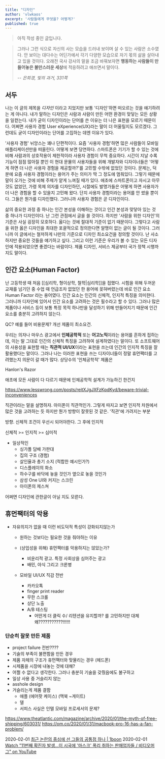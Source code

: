 ```yaml
---
title: "디자인"
author: 'vlwkaos'
excerpt: '사람들에게 무엇을? 어떻게?'
published: true
---
```


> 아직 작성 중인 글입니다.


> 그러나 그런 식으로 자신의 사는 모습을 드러내 보이며 살 수 있는 사람은 소수였다. 안 보이는 대다수는 어딘가에서 각기 다양한 모습으로 자기 몫의 삶을 살아내고 있을 것이다. 오래전 국사 강사의 말을 조금 바꿔보자면 **행동하는 사람들이 만들어놓은 불만스러운 세상**에 적응하려고 애쓰면서 말이다.
> 
> -- <cite>은희경, 빛의 과거, 331쪽</cite>

## 서두

나는 이 글의 제목을 *디자인* 이라고 지었지만 보통 '디자인'하면 떠오르는 것을 얘기하려는 게 아니다. 내가 말하는 디자인은 사람과 사람이 만든 어떤 환경이 맞닿는 모든 상황을 일컫는다. 내가 굳이 디자인이라는 단어를 쓴 이유는 더 나은 표현을 모르기 때문이다. 어쩌면 사용자 경험 User eXperience(UX)라는 말이 더 어울릴지도 모르겠다. 그런데도 굳이 디자인이라는 단어를 고집하는 데엔 이유가 있다.

'사용자 경험' 뉘앙스는 꽤나 단편적이다. 요즘 '사용자 경험'하면 많은 사람들이 모바일 애플리케이션만을 떠올린다. 어떻게 보면 당연하다. 스마트폰은 기기가 할 수 있는 것에 비해 사람과의 상호작용이 제한적이라 사용자 경험이 무척 중요하다. 시간이 지날 수록 기능이 점점 많아질 뿐인 이 현대 문물의 사용자들을 위해 개발자와 디자이너들은 '어떻게 하면 더 나은 사용자 경험을 제공할까?'를 고민할 수밖에 없었던 것이다. 문제는, 덕분에 요즘 사용자 경험이라는 용어가 주는 의미가 딱 그 정도에 멈춰있다. 그렇기 때문에 말이 오가는 것에 비해 주제가 얕게 느껴질 때가 있다. 애초에 스마트폰이고 자시고 아무것도 없었던, 가령 목제 의자를 디자인하던, 시절에도 발명가들은 어떻게 하면 사용자가 더 나은 경험을 할 수 있을지 고민해 왔다. 단지 사용자 경험이라는 용어를 안 썼을 뿐이다. 그들은 뭔가를 디자인했다. 그러니까 사용자 경험은 곧 디자인이다. 

삶의 중요한 과정 중 하나는 인간 본성을 이해하는 것이고 인간 본성과 맞닿아 있는 것 중 하나가 디자인이다. 난 그런 관점에서 글을 쓸 것이다. 하지만 '사람을 위한 디자인'의 기준은 사실 굉장히 모호하다. 옳다는 것에 절대적 기준이 없기 때문이다. 그렇다고 사람을 위한 옳은 디자인을 최대한 포괄적으로 정의한다면 알맹이 없는 글이 될 것이다. 그러니까 이 글에서는 철저하게 나만의 기준으로 디자인 최소요건을 정의할 것이다. 난 사소하지만 중요한 것들을 얘기하고 싶다. 그리고 이런 기준은 우리가 볼 수 있는 모든 디자인에 적용되었으면 좋겠다는 바람이다. 제품 디자인, 서비스 제공부터 국가 정책 시행까지도 말이다.

## 인간 요소(Human Factor)

난 고등학생 때 처음 [[심리학, 형이상학, 철학|심리학]]을 접했다. 시험을 위해 두꺼운 교재를 넘기던 중 수업 때 언급조차 없었던 한 용어에 꽂혀버렸는데 바로 인간 요소 Human Factor 라는 용어였다. 인간 요소는 인간의 신체적, 인지적 특징을 의미한다. 그러니까 디자인에 있어서 인간 요소를 고려하는 것은 필수라고 할 수 있다. 그러나 많은 제품이나 서비스 등이 보통 특정 목적 하나만을 달성하기 위해 만들어지기 때문에 인간 요소를 충분히 고려하지 않는다. 

QC? 예를 들어
비용문제? 개선 제품이 최소요건.

우리는 의자나 마우스 광고에서 **인체공학적** 또는 **어고노믹**이라는 용어를 흔하게 접하는데, 이는 말 그대로 인간의 신체적 특징을 고려하여 설계하였다는 말이다. 또 소프트웨어의 사용성을 표현할 때는 **직관적 UI/UX**이라는 표현을 쓰는데 인간의 인지적 특징을 잘 활용했다는 말이다. 그러나 나는 이러한 표현을 쓰는 디자이너들이 정말 휴먼팩터를 고려했는지 의문이 갈 때가 많다. 상당수의 '인체공학적' 제품은 

Hanlon's Razor

애초에 모든 사람이 다 다르기 때문에 인체공학적 설계가 가능하긴 한건지

https://www.lesswrong.com/posts/reitXJgJXFzKpdKyd/beware-trivial-inconveniences

직관이라는 말을 설명하자. 아이폰이 직관적인가. 그렇게 따지고 보면 인지적 차원에서 많은 것을 고려하는 듯 하지만 뭔가 방향이 잘못된 것 같은. 
'직관'에 가려지는 부분

방향. 신체적 조건이 우선시 되어야한다. 그 후에 인지적

신체적 >= 인지적 >= 심미적

- 일상적인
  - 싱가폴 담배 가판대
  - 집의 구조 (경험)
  - 살인율과 총기 소지 (적합한 예시인가?)
  - 디스플레이의 화소
  - 하수구를 바닥에 놓을 것인가 옆으로 놓을 것인가
  - 삼성 One UI와 커지는 스크린
  - 아이폰의 제스쳐

어쩌면 디자인에 관한글이 아닐 지도 모른다. 

## 휴먼팩터의 악용

- 자유의지가 없을 때 이런 비도덕적 특성이 강화되지않는가
  - 원하는 것보다는 필요한 것을 줘야하는 이유
  - (상업성을 위해) 휴먼팩터를 악용하지는 않았는가?
    - 비윤리적 광고. 특정 사회상을 심어주는 광고
    - 배민, 야식 그리고 크론병  

  - 모바일 UI/UX 직감 전반
    - 카카오톡
    - finger print reader
    - 무한 스크롤
    - 상단 노출
    - A/B 테스팅
      - 어떤게 더 클릭 수/ 리텐션을 유지할까? 를 고민하지만 대체 왜???????????!!!!!!

### 단순히 잘못 만든 제품

- project failure 전반????
- 기술의 부족이 불편함을 만든 경우
- 제품 자체의 구조가 휴먼팩터와 맞물리는 경우 (헤드폰)
- 시제품을 시장에 내놓는 것에 대해?
 - 어쩔 수 없다고 생각한다. 그러나 충분히 기술을 갖췄음에도 불구하고
- 일상 사용 중 거슬리지 않는
- asshole design 
- 거슬리는게 제품 결함 
  - 애플 (에어팟 케이스) (맥북 ~게이트)
  - 델
  - 서피스    사실은 인텔 모바일 프로세서의 문제?
    




https://www.theatlantic.com/magazine/archive/2020/01/the-myth-of-free-shipping/603031/
https://om.co/2020/01/31/macbook-pro-16-has-a-fan-problem/

2020-02-01 [최근 논란의 중심에 선 그들의 공통점 하나 | 1boon](https://1boon.kakao.com/jobsN/5e314b2f82e9837b77c5bc1f?view=katalk)
2020-02-01 [Watch "11번째 확진자 발생…이 시국에 '마스크' 폭리 취하는 판매업자들 / 비디오머그" on YouTube](https://youtu.be/H7M4Ac34fW4)
